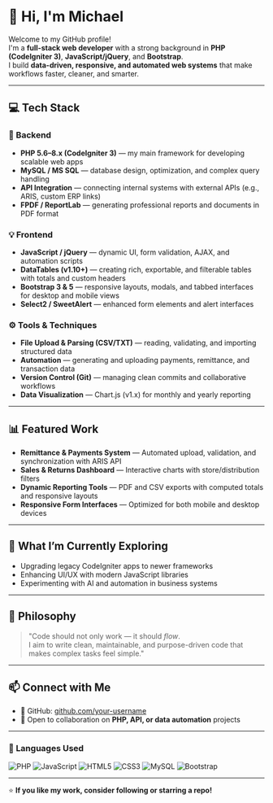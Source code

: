 # 👋 Hi, I'm Michael

Welcome to my GitHub profile!  
I'm a **full-stack web developer** with a strong background in **PHP (CodeIgniter 3)**, **JavaScript/jQuery**, and **Bootstrap**.  
I build **data-driven, responsive, and automated web systems** that make workflows faster, cleaner, and smarter.

---

## 💻 Tech Stack

### 🧩 Backend
- **PHP 5.6–8.x (CodeIgniter 3)** — my main framework for developing scalable web apps  
- **MySQL / MS SQL** — database design, optimization, and complex query handling  
- **API Integration** — connecting internal systems with external APIs (e.g., ARIS, custom ERP links)  
- **FPDF / ReportLab** — generating professional reports and documents in PDF format  

### 💡 Frontend
- **JavaScript / jQuery** — dynamic UI, form validation, AJAX, and automation scripts  
- **DataTables (v1.10+)** — creating rich, exportable, and filterable tables with totals and custom headers  
- **Bootstrap 3 & 5** — responsive layouts, modals, and tabbed interfaces for desktop and mobile views  
- **Select2 / SweetAlert** — enhanced form elements and alert interfaces  

### ⚙️ Tools & Techniques
- **File Upload & Parsing (CSV/TXT)** — reading, validating, and importing structured data  
- **Automation** — generating and uploading payments, remittance, and transaction data  
- **Version Control (Git)** — managing clean commits and collaborative workflows  
- **Data Visualization** — Chart.js (v1.x) for monthly and yearly reporting  

---

## 📊 Featured Work

- **Remittance & Payments System** — Automated upload, validation, and synchronization with ARIS API  
- **Sales & Returns Dashboard** — Interactive charts with store/distribution filters  
- **Dynamic Reporting Tools** — PDF and CSV exports with computed totals and responsive layouts  
- **Responsive Form Interfaces** — Optimized for both mobile and desktop devices  

---

## 🌱 What I’m Currently Exploring
- Upgrading legacy CodeIgniter apps to newer frameworks  
- Enhancing UI/UX with modern JavaScript libraries  
- Experimenting with AI and automation in business systems  

---

## 🚀 Philosophy

> "Code should not only work — it should *flow*.  
> I aim to write clean, maintainable, and purpose-driven code that makes complex tasks feel simple."

---

## 📫 Connect with Me

- 💼 GitHub: [github.com/your-username](https://github.com/Malate1)  
- 🧠 Open to collaboration on **PHP, API, or data automation** projects  

---

### 🧾 Languages Used
![PHP](https://img.shields.io/badge/PHP-777BB4?style=for-the-badge&logo=php&logoColor=white)
![JavaScript](https://img.shields.io/badge/JavaScript-F7DF1E?style=for-the-badge&logo=javascript&logoColor=black)
![HTML5](https://img.shields.io/badge/HTML5-E34F26?style=for-the-badge&logo=html5&logoColor=white)
![CSS3](https://img.shields.io/badge/CSS3-1572B6?style=for-the-badge&logo=css3&logoColor=white)
![MySQL](https://img.shields.io/badge/MySQL-005C84?style=for-the-badge&logo=mysql&logoColor=white)
![Bootstrap](https://img.shields.io/badge/Bootstrap-7952B3?style=for-the-badge&logo=bootstrap&logoColor=white)

---

⭐ **If you like my work, consider following or starring a repo!**

